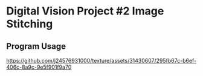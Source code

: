 # **Digital Vision Project #2 Image Stitching** 


## **Program Usage**






https://github.com/j24576931000/texture/assets/31430607/295fb67c-b6ef-406c-8a9c-9e5f901f9a70








